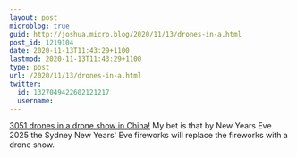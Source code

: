 ```yaml
---
layout: post
microblog: true
guid: http://joshua.micro.blog/2020/11/13/drones-in-a.html
post_id: 1219104
date: 2020-11-13T11:43:29+1100
lastmod: 2020-11-13T11:43:29+1100
type: post
url: /2020/11/13/drones-in-a.html
twitter:
  id: 1327049422602121217
  username: 
---
```

[3051 drones in a drone show in China!](https://dronedj.com/2020/11/12/the-biggest-and-best-drone-show-youve-seen-yet/) My bet is that by New Years Eve 2025 the Sydney New Years' Eve fireworks will replace the fireworks with a drone show.

